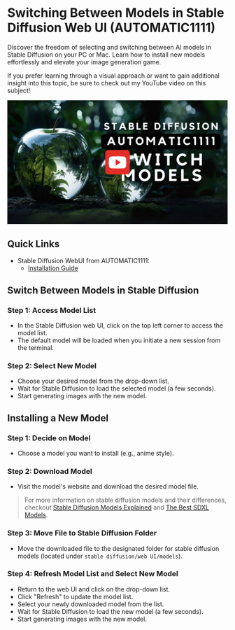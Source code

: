 # Switching Between Models in Stable Diffusion Web UI (AUTOMATIC1111)

Discover the freedom of selecting and switching between AI models in Stable Diffusion on your PC or Mac. Learn how to install new models effortlessly and elevate your image generation game. 

If you prefer learning through a visual approach or want to gain additional insight into this topic, be sure to check out my YouTube video on this subject!

[![install stable diffuion](/stable-diffusion/switch-between-models-in-AUTOMATIC1111/images/sd-switch-models-thumbnail.png)](https://youtu.be/pvl-MfCpu6U)

## Quick Links
* Stable Diffusion WebUI from AUTOMATIC1111:
    * [Installation Guide](/stable-diffusion/switch-between-models-in-AUTOMATIC1111/)


## Switch Between Models in Stable Diffusion

### Step 1: Access Model List

* In the Stable Diffusion web UI, click on the top left corner to access the model list.
* The default model will be loaded when you initiate a new session from the terminal.

### Step 2: Select New Model

* Choose your desired model from the drop-down list.
* Wait for Stable Diffusion to load the selected model (a few seconds).
* Start generating images with the new model.

## Installing a New Model

### Step 1: Decide on Model

* Choose a model you want to install (e.g., anime style).

### Step 2: Download Model

* Visit the model's website and download the desired model file. 

> For more information on stable diffusion models and their differences, checkout [Stable Diffusion Models Explained](/stable-diffusion/stable-diffusion-models-explained/README.md) and [The Best SDXL Models](/stable-diffusion/best-sdxl-models/README.md).

### Step 3: Move File to Stable Diffusion Folder

* Move the downloaded file to the designated folder for stable diffusion models (located under `stable diffusion/web UI/models`).

### Step 4: Refresh Model List and Select New Model

* Return to the web UI and click on the drop-down list.
* Click "Refresh" to update the model list.
* Select your newly downloaded model from the list.
* Wait for Stable Diffusion to load the new model (a few seconds).
* Start generating images with the new model.